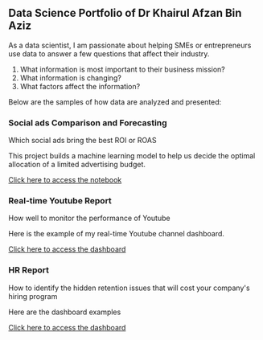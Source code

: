 ## Data Science Portfolio of Dr Khairul Afzan Bin Aziz

As a data scientist, I am passionate about helping SMEs or entrepreneurs use data to answer a few questions that affect their industry.

1. What information is most important to their business mission?
2. What information is changing?
3. What factors affect the information?

Below are the samples of how data are analyzed and presented:

### Social ads Comparison and Forecasting

Which social ads bring the best ROI or ROAS

This project builds a machine learning model to help us decide the optimal allocation of a limited advertising budget.

[Click here to access the notebook](https://colab.research.google.com/drive/1ZIbCnciELFdm-dN2nOofgIqQflIyfolT)


### Real-time Youtube Report

How well to monitor the performance of Youtube

Here is the example of my real-time Youtube channel dashboard.

[Click here to access the dashboard](https://datastudio.google.com/s/k-NoHQV2fZ4)


### HR Report

How to identify the hidden retention issues that will cost your company's hiring program

Here are the dashboard examples

[Click here to access the dashboard](https://datastudio.google.com/s/m57xtF2jlFQ)
